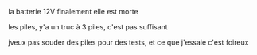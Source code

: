 la batterie 12V finalement elle est morte

les piles, y'a un truc à 3 piles, c'est pas suffisant

jveux pas souder des piles pour des tests, et ce que j'essaie c'est foireux


